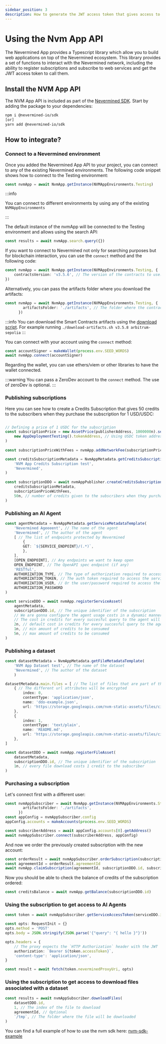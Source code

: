 ```yaml
---
sidebar_position: 3
description: How to generate the JWT access token that gives access to a web service
---
```


# Using the Nvm App API

The Nevermined App provides a Typescript library which allow you to build web applications on top of the Nevermined ecosystem. This library provides a set of functions to interact with the Nevermined network, including the ability to register subscriptions and subscribe to web services and get the JWT access token to call them.

## Install the NVM App API

The NVM App API is included as part of the [Nevermined SDK](https://www.npmjs.com/package/@nevermined-io/sdk). Start by adding the package to your dependencies:

```bash
npm i @nevermined-io/sdk
[or]
yarn add @nevermined-io/sdk
```

## How to integrate?

### Connect to a Nevermined environment

Once you added the Nevermined App API to your project, you can connect to any of the existing Nevermined environments. The following code snippet shows how to connect to the Testing environment:

```typescript
const nvmApp = await NvmApp.getInstance(NVMAppEnvironments.Testing)
```

:::info

You can connect to different environments by using any of the existing `NVMAppEnvironments`

:::

The default instance of the nvmApp will be connected to the Testing environment and allows using the search API:

```typescript
const results = await nvmApp.search.query({})
```

If you want to connect to Nevermined not only for searching purposes but for blockchain interaction, you can use the `connect` method and the following code:

```typescript
const nvmApp = await NvmApp.getInstance(NVMAppEnvironments.Testing, {
    contractsVersion: 'v3.5.6', // The version of the contracts to use. If you don't pass will automatically fetch the latest version
})
```

Alternatively, you can pass the artifacts folder where you download the artifacts:


```typescript
const nvmApp = await NvmApp.getInstance(NVMAppEnvironments.Testing, {
        artifactsFolder: './artifacts', // The folder where the contracts artifacts are stored
      })
```

:::info
You can download the Smart Contracts artifacts using the [download script](https://github.com/nevermined-io/sdk-js/blob/main/scripts/download-artifacts.sh). For example running `./download-artifacts.sh v3.5.8 arbitrum-sepolia`
:::

You can connect with your account using the `connect` method:

```typescript
const accountSigner = makeWallet(process.env.SEED_WORDS)
await nvmApp.connect(accountSigner)
```

Regarding the wallet, you can use ethers/viem or other libraries to have the wallet connected.

:::warning
You can pass a ZeroDev account to the `connect` method. The use of zeroDev is optional.
:::

### Publishing subscriptions

Here you can see how to create a Credits Subscription that gives 50 credits to the subscribers when they purchase the subscription for 1 USD/USDC:

```typescript

// Defining a price of 1 USDC for the subscription
const subscriptionPrice = new AssetPrice(publisherAddress, 1000000n).setTokenAddress(
    new AppDeploymentTesting().tokenAddress, // Using USDC token address
)
    
const subscriptionPriceWithFees = nvmApp.addNetworkFee(subscriptionPrice)

const creditsSubscriptionMetadata = NvmAppMetadata.getCreditsSubscriptionMetadataTemplate(
    'NVM App Credits Subscription test',
    'Nevermined',
)
    
const subscriptionDDO = await nvmAppPublisher.createCreditsSubscription(
    creditsSubscriptionMetadata,
    subscriptionPriceWithFees,
    50n, // number of credits given to the subscribers when they purchase the subscription
)
```

### Publishing an AI Agent

```typescript
const agentMetadata = NvmAppMetadata.getServiceMetadataTemplate(
    'Nevermined Ageeeent', // The name of the agent
    'Nevermined', // The author of the agent
    [ // The list of endpoints protected by Nevermined
        {
        GET: `${SERVICE_ENDPOINT}/(.*)`,
        },
    ],
    [OPEN_ENDPOINT], // Any endpoints we want to keep open
    OPEN_ENDPOINT, // The OpenAPI spec endpoint (if any)
    'RESTful',
    AUTHORIZATION_TYPE, // The type of authorization required to access the service: 'none', 'basic' or 'oauth'
    AUTHORIZATION_TOKEN, // The auth token required to access the service (if any)
    AUTHORIZATION_USER, // Or the user/password required to access the service (if any)
    AUTHORIZATION_PASSWORD    
)

const serviceDDO = await nvmApp.registerServiceAsset(
    agentMetadata,
    subscriptionDDO.id, // The unique identifier of the subscription
    // We are gonna configure the agent usage costs in a dynamic manner:
    // The cost in credits for every succesful query to the agent will be between 1 and 5 credits being 2 credits the default cost
    2n, // default cost in credits for every succesful query to the agent
    1n, // min amount of credits to be consumed
    5n, // max amount of credits to be consumed
)
```

### Publishing a dataset

```typescript
const datasetMetadata = NvmAppMetadata.getFileMetadataTemplate(
    'NVM App Dataset test', // The name of the dataset
    'Nevermined', // The author of the dataset
    )

datasetMetadata.main.files = [ // The list of files that are part of the asset
    { // The different url attributes will be encrypted
        index: 0,
        contentType: 'application/json',
        name: 'ddo-example.json',
        url: 'https://storage.googleapis.com/nvm-static-assets/files/ci/ddo-example.json',
    },
    {
        index: 1,
        contentType: 'text/plain',
        name: 'README.md',
        url: 'https://storage.googleapis.com/nvm-static-assets/files/ci/README.md',
    },
]

const datasetDDO = await nvmApp.registerFileAsset(
    datasetMetadata,
    subscriptionDDO.id, // The unique identifier of the subscription
    1n, // every file download costs 1 credit to the subscriber
)

```

### Purchasing a subscription

Let's connect first with a different user:

```typescript
const nvmAppSubscriber = await NvmApp.getInstance(NVMAppEnvironments.Staging, {
        artifactsFolder: './artifacts',
      })
const appConfig = nvmAppSubscriber.config
appConfig.accounts = makeAccounts(process.env.SEED_WORDS)

const subscriberAddress = await appConfig.accounts[0].getAddress()
await nvmAppSubscriber.connect(subscriberAddress, appConfig)
```

And now we order the previously created subscription with the new account:

```typescript
const orderResult = await nvmAppSubscriber.orderSubscription(subscriptionDDO.id)
const agreementId = orderResult.agreementId
await nvmApp.claimSubscription(agreementId, subscriptionDDO.id, subscriptionDDO.credits)
```

Now you should be able to check the balance of credits of the subscription ordered:

```typescript
const creditsBalance = await nvmApp.getBalance(subscriptionDDO.id)
```

### Using the subscription to get access to AI Agents

```typescript
const token = await nvmAppSubscriber.getServiceAccessToken(serviceDDO.id)

const opts: RequestInit = {}
opts.method = 'POST'
opts.body = JSON.stringify(JSON.parse('{"query": "{ hello }"}'))

opts.headers = {
    // The proxy expects the `HTTP Authorization` header with the JWT
    authorization: `Bearer ${token.accessToken}`,
    'content-type': 'application/json',
}

const result = await fetch(token.neverminedProxyUri, opts)
```

### Using the subscription to get access to download files associated with a dataset

```typescript
const results = await nvmAppSubscriber.downloadFiles(
    datasetDDO.id,
    1, // The index of the file to download
    agreementId, // Optional
    `/tmp`, // The folder where the file will be downloaded
)

```

You can find a full example of how to use the nvm sdk here: [nvm-sdk-example](https://codesandbox.io/p/devbox/nvm-example-new-flcr8f)